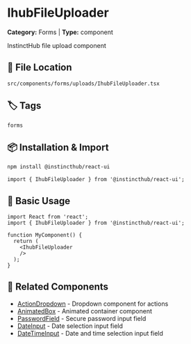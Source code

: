 # IhubFileUploader

**Category:** Forms | **Type:** component

InstinctHub file upload component

## 📁 File Location

`src/components/forms/uploads/IhubFileUploader.tsx`

## 🏷️ Tags

`forms`

## 📦 Installation & Import

```bash
npm install @instincthub/react-ui
```

```tsx
import { IhubFileUploader } from '@instincthub/react-ui';
```

## 🚀 Basic Usage

```tsx
import React from 'react';
import { IhubFileUploader } from '@instincthub/react-ui';

function MyComponent() {
  return (
    <IhubFileUploader
    />
  );
}
```

## 🔗 Related Components

- [ActionDropdown](./ActionDropdown.md) - Dropdown component for actions
- [AnimatedBox](./AnimatedBox.md) - Animated container component
- [PasswordField](./PasswordField.md) - Secure password input field
- [DateInput](./DateInput.md) - Date selection input field
- [DateTimeInput](./DateTimeInput.md) - Date and time selection input field

